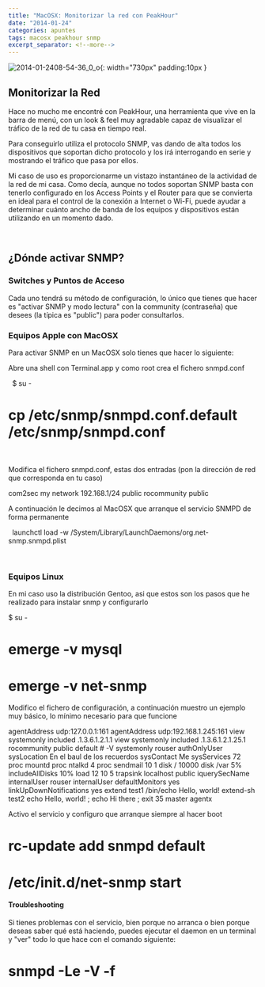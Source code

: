```yaml
---
title: "MacOSX: Monitorizar la red con PeakHour"
date: "2014-01-24"
categories: apuntes
tags: macosx peakhour snmp
excerpt_separator: <!--more-->
---
```


![2014-01-2408-54-36_0_o](/assets/img/original/2014-01-2408-54-36_0_o.png){: width="730px" padding:10px }

## Monitorizar la Red

Hace no mucho me encontré con PeakHour, una herramienta que vive en la barra de menú, con un look & feel muy agradable capaz de visualizar el tráfico de la red de tu casa en tiempo real.

Para conseguirlo utiliza el protocolo SNMP, vas dando de alta todos los dispositivos que soportan dicho protocolo y los irá interrogando en serie y mostrando el tráfico que pasa por ellos.

Mi caso de uso es proporcionarme un vistazo instantáneo de la actividad de la red de mi casa. Como decía, aunque no todos soportan SNMP basta con tenerlo configurado en los Access Points y el Router para que se convierta en ideal para el control de la conexión a Internet o Wi-Fi, puede ayudar a determinar cuánto ancho de banda de los equipos y dispositivos están utilizando en un momento dado.

 

## ¿Dónde activar SNMP?

### Switches y Puntos de Acceso

Cada uno tendrá su método de configuración, lo único que tienes que hacer es "activar SNMP y modo lectura" con la community (contraseña) que desees (la típica es "public") para poder consultarlos.

### Equipos Apple con MacOSX

Para activar SNMP en un MacOSX solo tienes que hacer lo siguiente:

Abre una shell con Terminal.app y como root crea el fichero snmpd.conf

 
$ su - 
# cp /etc/snmp/snmpd.conf.default /etc/snmp/snmpd.conf
 

Modifica el fichero snmpd.conf, estas dos entradas (pon la dirección de red que corresponda en tu caso)

 
com2sec my network 192.168.1/24 public
rocommunity public

A continuación le decimos al MacOSX que arranque el servicio SNMPD de forma permanente

 
launchctl load -w /System/Library/LaunchDaemons/org.net-snmp.snmpd.plist
 

 

### Equipos Linux

En mi caso uso la distribución Gentoo, asi que estos son los pasos que he realizado para instalar snmp y configurarlo

 

$ su - 
# emerge -v mysql
# emerge -v net-snmp
 

Modifico el fichero de configuración, a continuación muestro un ejemplo muy básico, lo mínimo necesario para que funcione

 

agentAddress  udp:127.0.0.1:161
agentAddress  udp:192.168.1.245:161
view   systemonly  included   .1.3.6.1.2.1.1
view   systemonly  included   .1.3.6.1.2.1.25.1
 rocommunity public  default  #  -V systemonly
 rouser   authOnlyUser
sysLocation    En el baul de los recuerdos
sysContact     Me sysServices    72
proc  mountd
proc  ntalkd    4
proc  sendmail 10 1
disk       /     10000
disk       /var  5%
includeAllDisks  10%
load   12 10 5
 trapsink     localhost public
iquerySecName   internalUser
rouser          internalUser
defaultMonitors          yes
linkUpDownNotifications  yes
 extend    test1   /bin/echo  Hello, world!
 extend-sh test2   echo Hello, world! ; echo Hi there ; exit 35
 master          agentx 

Activo el servicio y configuro que arranque siempre al hacer boot

 

# rc-update add snmpd default
# /etc/init.d/net-snmp start
 

#### Troubleshooting

Si tienes problemas con el servicio, bien porque no arranca o bien porque deseas saber qué está haciendo, puedes ejecutar el daemon en un terminal y "ver" todo lo que hace con el comando siguiente:

 

# snmpd -Le -V -f
